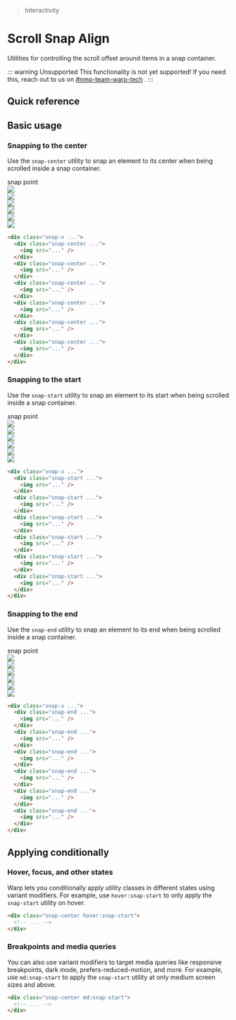 > Interactivity

# Scroll Snap Align
Utilities for controlling the scroll offset around items in a snap container.

::: warning Unsupported
This functionality is not yet supported! If you need this, reach out to us on [#nmp-team-warp-tech](https://sch-chat.slack.com/archives/C04LG5UTCTT) .
:::

## Quick reference
<qr-table />

## Basic usage
### Snapping to the center
Use the `snap-center` utility to snap an element to its center when being scrolled inside a snap container.

<container class="relative py-0!">
  <div class="relative rounded-xl overflow-auto">
    <div class="relative">
      <!-- Snap Point -->
      <div class="flex ml-[50%] items-end justify-start pt-32 mb-16">
        <div class="ml-8 rounded-4 font-mono text-[0.625rem] px-8 bg-indigo-50 text-indigo-600 dark:bg-indigo-500 dark:text-white dark:highlight-white/10">snap point</div>
        <div class="absolute top-0 bottom-0 left-1/2 border-l border-indigo-500"></div>
      </div>
      <!-- Contents -->
      <div class="relative w-full flex gap-6 snap-x snap-mandatory overflow-x-auto pb-32" style="scroll-snap-type: x mandatory;">
        <div class="snap-center shrink-0"  style="scroll-snap-align: center;">
          <div class="shrink-0 w-4 sm:w-112"></div>
        </div>
        <div class="snap-center shrink-0" style="scroll-snap-align: center;">
          <img class="shrink-0 w-[360] h-[200] rounded-8 shadow-xl bg-white" src="/la09.jpg">
        </div>
        <div class="snap-center shrink-0" style="scroll-snap-align: center;">
          <img class="shrink-0 w-[360] h-[200] rounded-8 shadow-xl bg-white" src="/la06.jpg">
        </div>
        <div class="snap-center shrink-0" style="scroll-snap-align: center;">
          <img class="shrink-0 w-[360] h-[200] rounded-8 shadow-xl bg-white" src="/la10.jpg">
        </div>
        <div class="snap-center shrink-0" style="scroll-snap-align: center;">
          <img class="shrink-0 w-[360] h-[200] rounded-8 shadow-xl bg-white" src="/la01.jpg">
        </div>
        <div class="snap-center shrink-0" style="scroll-snap-align: center;">
          <img class="shrink-0 w-[360] h-[200] rounded-8 shadow-xl bg-white" src="/la11.jpg">
        </div>
        <div class="snap-center shrink-0" style="scroll-snap-align: center;">
          <img class="shrink-0 w-[360] h-[200] rounded-8 shadow-xl bg-white" src="/la13.jpg">
        </div>
        <div class="snap-center shrink-0">
          <div class="shrink-0 w-4 sm:w-[140]"></div>
        </div>
      </div>
    </div>
  </div>
</container>

```html
<div class="snap-x ...">
  <div class="snap-center ...">
    <img src="..." />
  </div>
  <div class="snap-center ...">
    <img src="..." />
  </div>
  <div class="snap-center ...">
    <img src="..." />
  </div>
  <div class="snap-center ...">
    <img src="..." />
  </div>
  <div class="snap-center ...">
    <img src="..." />
  </div>
  <div class="snap-center ...">
    <img src="..." />
  </div>
</div>
```

### Snapping to the start
Use the `snap-start` utility to snap an element to its start when being scrolled inside a snap container.

<container class="relative py-0!">
    <div class="relative rounded-xl overflow-auto">
      <div class="relative">
        <!-- Snap Point -->
        <div class="ml-0 flex items-end justify-start pt-32 mb-16">
          <div class="ml-8 rounded-4 font-mono text-[0.625rem] px-8 bg-indigo-50 text-indigo-600 dark:bg-indigo-500 dark:text-white dark:highlight-white/10">snap point</div>
          <div class="absolute top-0 bottom-0 left-0 border-l border-indigo-500"></div>
        </div>
        <!-- Contents -->
        <div class="relative w-full flex gap-6 snap-x snap-mandatory overflow-x-auto pb-32" style="scroll-snap-type: x mandatory;">
          <div class="snap-start shrink-0" style="scroll-snap-align: start;">
            <img class="shrink-0 w-[360] h-[200] rounded-8 shadow-xl bg-white" src="/la09.jpg">
          </div>
          <div class="snap-start shrink-0" style="scroll-snap-align: start;">
            <img class="shrink-0 w-[360] h-[200] rounded-8 shadow-xl bg-white" src="/la06.jpg">
          </div>
          <div class="snap-start shrink-0" style="scroll-snap-align: start;">
            <img class="shrink-0 w-[360] h-[200] rounded-8 shadow-xl bg-white" src="/la10.jpg">
          </div>
          <div class="snap-start shrink-0" style="scroll-snap-align: start;">
            <img class="shrink-0 w-[360] h-[200] rounded-8 shadow-xl bg-white" src="/la01.jpg">
          </div>
          <div class="snap-start shrink-0" style="scroll-snap-align: start;">
            <img class="shrink-0 w-[360] h-[200] rounded-8 shadow-xl bg-white" src="/la11.jpg">
          </div>
          <div class="snap-start shrink-0" style="scroll-snap-align: start;">
            <img class="shrink-0 w-[360] h-[200] rounded-8 shadow-xl bg-white" src="/la13.jpg">
          </div>
          <div class="snap-start shrink-0">
            <div class="shrink-0 w-4 sm:w-[240]"></div>
          </div>
        </div>
      </div>
    </div>
</container>

```html
<div class="snap-x ...">
  <div class="snap-start ...">
    <img src="..." />
  </div>
  <div class="snap-start ...">
    <img src="..." />
  </div>
  <div class="snap-start ...">
    <img src="..." />
  </div>
  <div class="snap-start ...">
    <img src="..." />
  </div>
  <div class="snap-start ...">
    <img src="..." />
  </div>
  <div class="snap-start ...">
    <img src="..." />
  </div>
</div>
```

### Snapping to the end
Use the `snap-end` utility to snap an element to its end when being scrolled inside a snap container.

<container class="relative py-0!">
  <div class="relative rounded-xl overflow-auto">
    <div class="relative">
      <!-- Snap Point -->
      <div class="flex items-end justify-end pt-32 mb-16">
        <div class="mr-8 rounded-4 font-mono text-[0.625rem] px-8 bg-indigo-50 text-indigo-600 dark:bg-indigo-500 dark:text-white dark:highlight-white/10">snap point</div>
        <div class="absolute top-0 bottom-0 right-0 border-l border-indigo-500"></div>
      </div>
      <!-- Contents -->
      <div class="relative w-full flex gap-6 snap-x snap-mandatory overflow-x-auto pb-32" style="scroll-snap-type: x mandatory;">
        <div class="snap-end shrink-0"  style="scroll-snap-align: end;">
          <div class="shrink-0 w-4]"></div>
        </div>
        <div class="snap-end shrink-0" style="scroll-snap-align: end;">
          <img class="shrink-0 w-[360] h-[200] rounded-8 shadow-xl bg-white" src="/la09.jpg">
        </div>
        <div class="snap-end shrink-0" style="scroll-snap-align: end;">
          <img class="shrink-0 w-[360] h-[200] rounded-8 shadow-xl bg-white" src="/la06.jpg">
        </div>
        <div class="snap-end shrink-0" style="scroll-snap-align: end;">
          <img class="shrink-0 w-[360] h-[200] rounded-8 shadow-xl bg-white" src="/la10.jpg">
        </div>
        <div class="snap-end shrink-0" style="scroll-snap-align: end;">
          <img class="shrink-0 w-[360] h-[200] rounded-8 shadow-xl bg-white" src="/la01.jpg">
        </div>
        <div class="snap-end shrink-0" style="scroll-snap-align: end;">
          <img class="shrink-0 w-[360] h-[200] rounded-8 shadow-xl bg-white" src="/la11.jpg">
        </div>
        <div class="snap-end shrink-0" style="scroll-snap-align: end;">
          <img class="shrink-0 w-[360] h-[200] rounded-8 shadow-xl bg-white" src="/la13.jpg">
        </div>
        <div class="snap-end shrink-0">
          <div class="shrink-0 w-4 sm:w-[140]"></div>
        </div>
      </div>
    </div>
  </div>
</container>

```html
<div class="snap-x ...">
  <div class="snap-end ...">
    <img src="..." />
  </div>
  <div class="snap-end ...">
    <img src="..." />
  </div>
  <div class="snap-end ...">
    <img src="..." />
  </div>
  <div class="snap-end ...">
    <img src="..." />
  </div>
  <div class="snap-end ...">
    <img src="..." />
  </div>
  <div class="snap-end ...">
    <img src="..." />
  </div>
</div>
```

## Applying conditionally

### Hover, focus, and other states
Warp lets you conditionally apply utility classes in different states using variant modifiers. For example, use `hover:snap-start` to only apply the `snap-start` utility on hover.

```html
<div class="snap-center hover:snap-start">
  <!-- ... -->
</div>
```

### Breakpoints and media queries
You can also use variant modifiers to target media queries like responsive breakpoints, dark mode, prefers-reduced-motion, and more. For example, use `md:snap-start` to apply the `snap-start` utility at only medium screen sizes and above.

```html
<div class="snap-center md:snap-start">
  <!-- ... -->
</div>
```
